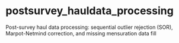 # postsurvey_hauldata_processing
Post-survey haul data processing: sequential outlier rejection (SOR), Marpot-Netmind correction, and missing mensuration data fill
